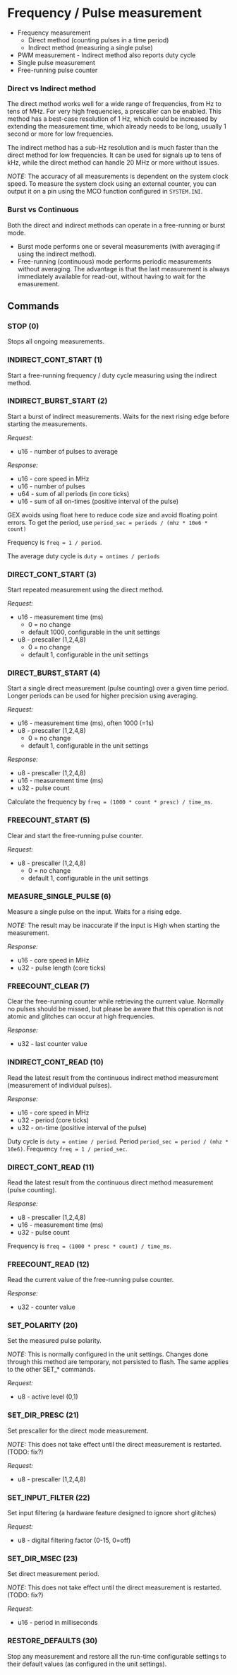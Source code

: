 # Frequency / Pulse measurement

- Frequency measurement
  - Direct method (counting pulses in a time period)
  - Indirect method (measuring a single pulse)
- PWM measurement - Indirect method also reports duty cycle
- Single pulse measurement
- Free-running pulse counter

### Direct vs Indirect method

The direct method works well for a wide range of frequencies, from Hz to tens of MHz. For
very high frequencies, a prescaller can be enabled. This method has a best-case
resolution of 1 Hz, which could be increased by extending the measurement time, which
already needs to be long, usually 1 second or more for low frequencies.

The indirect method has a sub-Hz resolution and is much faster than the direct method for
low frequencies. It can be used for signals up to tens of kHz, while the direct method
can handle 20 MHz or more without issues.

*NOTE:* The accuracy of all measurements is dependent on the system clock speed.
To measure the system clock using an external counter, you can output it on a pin using
the MCO function configured in `SYSTEM.INI`.

### Burst vs Continuous

Both the direct and indirect methods can operate in a free-running or burst mode.

- Burst mode performs one or several measurements (with averaging if using the indirect method).
- Free-running (continuous) mode performs periodic measurements without averaging.
  The advantage is that the last measurement is always immediately available for read-out, without having to wait for the emasurement.

## Commands

### STOP (0)

Stops all ongoing measurements.

### INDIRECT_CONT_START (1)

Start a free-running frequency / duty cycle measuring using the indirect method.

### INDIRECT_BURST_START (2)

Start a burst of indirect measurements.
Waits for the next rising edge before starting the measurements.

*Request:*
- u16 - number of pulses to average

*Response:*
- u16 - core speed in MHz
- u16 - number of pulses
- u64 - sum of all periods (in core ticks)
- u16 - sum of all on-times (positive interval of the pulse)

GEX avoids using float here to reduce code size and avoid floating
point errors. To get the period, use `period_sec = periods / (mhz * 10e6 * count)`

Frequency is `freq = 1 / period`.

The average duty cycle is `duty = ontimes / periods`

### DIRECT_CONT_START (3)

Start repeated measurement using the direct method.

*Request:*
- u16 - measurement time (ms)
  - 0 = no change
  - default 1000, configurable in the unit settings
- u8 - prescaller (1,2,4,8)
  - 0 = no change
  - default 1, configurable in the unit settings

### DIRECT_BURST_START (4)

Start a single direct measurement (pulse counting) over
a given time period. Longer periods can be used for higher precision
using averaging.

*Request:*
- u16 - measurement time (ms), often 1000 (=1s)
- u8 - prescaller (1,2,4,8)
  - 0 = no change
  - default 1, configurable in the unit settings

*Response:*
- u8 - prescaller (1,2,4,8)
- u16 - measurement time (ms)
- u32 - pulse count

Calculate the frequency by `freq = (1000 * count * presc) / time_ms`.

### FREECOUNT_START (5)

Clear and start the free-running pulse counter.

*Request:*
- u8 - prescaller (1,2,4,8)
  - 0 = no change
  - default 1, configurable in the unit settings

### MEASURE_SINGLE_PULSE (6)

Measure a single pulse on the input. Waits for a rising edge.

*NOTE:* The result may be inaccurate if the input is High when starting the measurement.

*Response:*
- u16 - core speed in MHz
- u32 - pulse length (core ticks)

### FREECOUNT_CLEAR (7)

Clear the free-running counter while retrieving the current value.
Normally no pulses should be missed, but please be aware that this
operation is not atomic and glitches can occur at high frequencies.

*Response:*
- u32 - last counter value

### INDIRECT_CONT_READ (10)

Read the latest result from the continuous indirect method measurement
(measurement of individual pulses).

*Response:*
- u16 - core speed in MHz
- u32 - period (core ticks)
- u32 - on-time (positive interval of the pulse)

Duty cycle is `duty = ontime / period`.
Period `period_sec = period / (mhz * 10e6)`.
Frequency `freq = 1 / period_sec`.

### DIRECT_CONT_READ (11)

Read the latest result from the continuous direct method measurement (pulse counting).

*Response:*
- u8 - prescaller (1,2,4,8)
- u16 - measurement time (ms)
- u32 - pulse count

Frequency is `freq = (1000 * presc * count) / time_ms`.

### FREECOUNT_READ (12)

Read the current value of the free-running pulse counter.

*Response:*
- u32 - counter value

### SET_POLARITY (20)

Set the measured pulse polarity.

*NOTE:* This is normally configured in the unit settings.
Changes done through this method are temporary, not persisted to flash. The same
applies to the other SET_* commands.

*Request:*
- u8 - active level (0,1)

### SET_DIR_PRESC (21)

Set prescaller for the direct mode measurement.

*NOTE:* This does not take effect until the direct measurement is restarted. (TODO: fix?)

*Request:*
- u8 - prescaller (1,2,4,8)

### SET_INPUT_FILTER (22)

Set input filtering (a hardware feature designed to ignore short glitches)

*Request:*
- u8 - digital filtering factor (0-15, 0=off)

### SET_DIR_MSEC (23)

Set direct measurement period.

*NOTE:* This does not take effect until the direct measurement is restarted. (TODO: fix?)

*Request:*
- u16 - period in milliseconds

### RESTORE_DEFAULTS (30)

Stop any measurement and restore all the run-time configurable settings to their default
values (as configured in the unit settings).
